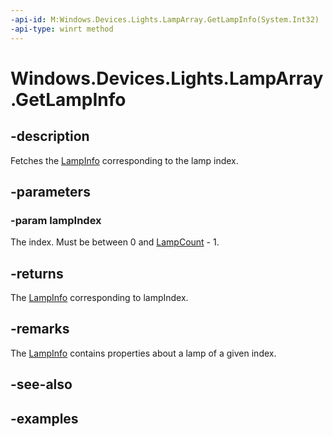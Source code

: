 ```yaml
---
-api-id: M:Windows.Devices.Lights.LampArray.GetLampInfo(System.Int32)
-api-type: winrt method
---
```


<!-- Method syntax.
public LampInfo LampArray.GetLampInfo(Int32 lampIndex)
-->

# Windows.Devices.Lights.LampArray.GetLampInfo

## -description
Fetches the [LampInfo](lampinfo.md) corresponding to the lamp index.

## -parameters
### -param lampIndex
The index. Must be between 0 and [LampCount](lamparray_lampcount.md) - 1.

## -returns
The [LampInfo](lampinfo.md) corresponding to lampIndex.

## -remarks
The [LampInfo](lampinfo.md) contains properties about a lamp of a given index.

## -see-also

## -examples

